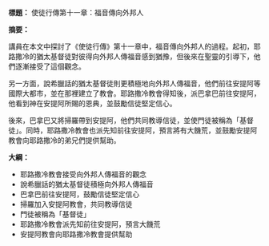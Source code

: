 **標題：** 使徒行傳第十一章：福音傳向外邦人

**摘要：**

講員在本文中探討了《使徒行傳》第十一章中，福音傳向外邦人的過程。起初，耶路撒冷的猶太基督徒對彼得向外邦人傳福音感到猶豫，但後來在聖靈的引導下，他們逐漸接受了這個觀念。

另一方面，說希臘話的猶太基督徒則更積極地向外邦人傳福音，他們前往安提阿等國際大都市，並在那裡建立了教會。耶路撒冷教會得知後，派巴拿巴前往安提阿，他看到神在安提阿所賜的恩典，並鼓勵信徒堅定信心。

後來，巴拿巴又將掃羅帶到安提阿，他們共同教導信徒，並使門徒被稱為「基督徒」。同時，耶路撒冷教會也派先知前往安提阿，預言將有大饑荒，並鼓勵安提阿教會向耶路撒冷的弟兄們提供幫助。

**大綱：**

* 耶路撒冷教會接受向外邦人傳福音的觀念
* 說希臘話的猶太基督徒積極向外邦人傳福音
* 巴拿巴前往安提阿，鼓勵信徒堅定信心
* 掃羅加入安提阿教會，共同教導信徒
* 門徒被稱為「基督徒」
* 耶路撒冷教會派先知前往安提阿，預言大饑荒
* 安提阿教會向耶路撒冷教會提供幫助